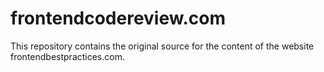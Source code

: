 frontendcodereview.com
======================

This repository contains the original source for the content of the website
frontendbestpractices.com.
